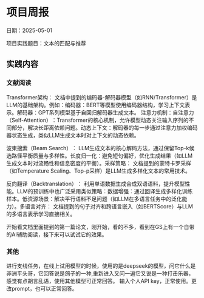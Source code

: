 # 项目周报

日期：2025-05-01

项目实践题目：文本的匹配与推荐

## 实践内容

### 文献阅读

​​Transformer架构​​：
文档中提到的编码器-解码器模型（如RNN/Transformer）是LLM的基础架构。例如：
​​编码器​​：BERT等模型使用编码器结构，学习上下文表示。
​​解码器​​：GPT系列模型基于自回归解码器生成文本。
​​注意力机制​​：
​​自注意力（Self-Attention）​​：Transformer的核心机制，允许模型动态关注输入序列的不同部分，解决长距离依赖问题。
​​动态上下文​​：解码器的每一步通过注意力加权编码器状态生成，类似LLM生成文本时对上下文的动态依赖。

波束搜索（Beam Search）​​：
LLM生成文本的核心解码方法，通过保留Top-k候选路径平衡质量与多样性。
​​长度归一化​​：避免短句偏好，优化生成结果（如LLM生成文本时对流畅性和信息密度的平衡）。
​​采样策略​​：
文档提到的蒙特卡罗采样（如Temperature Scaling、Top-p采样）是LLM生成多样化文本的常用技术。

​反向翻译（Backtranslation）​​：
利用单语数据生成合成双语语料，提升模型性能。LLM的预训练中也广泛采用类似策略：
​​数据增强​​：通过回译生成多样化训练样本。
​​低资源场景​​：解决平行语料不足问题（如LLM在多语言任务中的泛化能力）。
​​多语言对齐​​：
文档提到的句子对齐和跨语言嵌入（如BERTScore）与LLM的多语言表示学习直接相关。

开始看文档里面提到的第一篇论文，刚开始，看的不多，看到在GS上有一个自带的AI辅助阅读，接下来可以试试它的效果。
### 其他

进行支线任务，在线上试用模型的时候，使用的是deepseek的模型，问它什么是非洲平头哥，它回答说是鸽子的一种,重新进入又问一遍它又说是一种打击乐器，感觉有点胡言乱语，使用其他模型可正常回答。
输入个人API key，正常使用。更改prompt，也可以正常回答。
